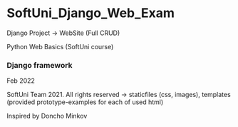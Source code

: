 # SoftUni_Django_Web_Exam
Django Project -> WebSite (Full CRUD)

Python Web Basics (SoftUni course)
### Django framework


Feb 2022

SoftUni Team 2021. All rights reserved -> staticfiles (css, images), templates (provided prototype-examples for each of used html)

Inspired by Doncho Minkov
